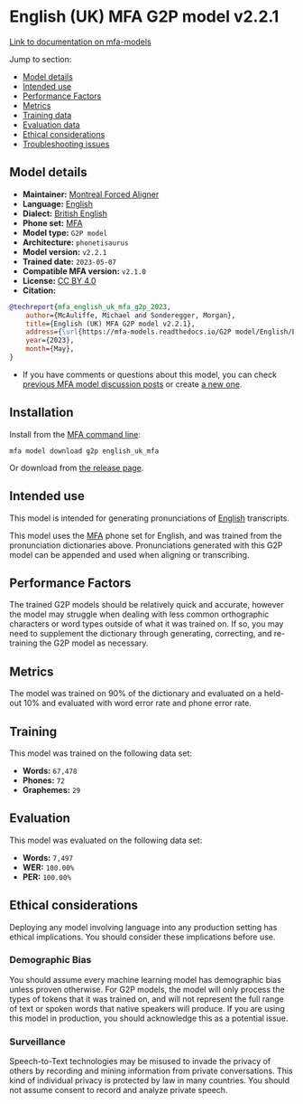 # English (UK) MFA G2P model v2.2.1

[Link to documentation on mfa-models](https://mfa-models.readthedocs.io/en/main/g2p/english_uk_mfa.html)

Jump to section:

- [Model details](#model-details)
- [Intended use](#intended-use)
- [Performance Factors](#performance-factors)
- [Metrics](#metrics)
- [Training data](#training-data)
- [Evaluation data](#evaluation-data)
- [Ethical considerations](#ethical-considerations)
- [Troubleshooting issues](#troubleshooting-issues)

## Model details

- **Maintainer:** [Montreal Forced Aligner](https://montreal-forced-aligner.readthedocs.io/)
- **Language:** [English](https://en.wikipedia.org/wiki/English_language)
- **Dialect:** [British English](https://en.wikipedia.org/wiki/British_English)
- **Phone set:** [MFA](https://mfa-models.readthedocs.io/en/refactor/mfa_phone_set.html#english)
- **Model type:** `G2P model`
- **Architecture:** `phonetisaurus`
- **Model version:** `v2.2.1`
- **Trained date:** `2023-05-07`
- **Compatible MFA version:** `v2.1.0`
- **License:** [CC BY 4.0](https://github.com/MontrealCorpusTools/mfa-models/tree/main/g2p/english/uk_mfa/v2.2.1/LICENSE)
- **Citation:**

```bibtex
@techreport{mfa_english_uk_mfa_g2p_2023,
	author={McAuliffe, Michael and Sonderegger, Morgan},
	title={English (UK) MFA G2P model v2.2.1},
	address={\url{https://mfa-models.readthedocs.io/G2P model/English/English (UK) MFA G2P model v2_2_1.html}},
	year={2023},
	month={May},
}
```

- If you have comments or questions about this model, you can check [previous MFA model discussion posts](https://github.com/MontrealCorpusTools/mfa-models/discussions?discussions_q=English+UK+MFA+G2P+model+v2.2.1) or create [a new one](https://github.com/MontrealCorpusTools/mfa-models/discussions/new).

## Installation

Install from the [MFA command line](https://montreal-forced-aligner.readthedocs.io/en/latest/user_guide/models/index.html):

```
mfa model download g2p english_uk_mfa
```

Or download from [the release page](https://github.com/MontrealCorpusTools/mfa-models/releases/tag/g2p-english_uk_mfa-v2.2.1).

## Intended use

This model is intended for generating pronunciations of [English](https://en.wikipedia.org/wiki/English_language) transcripts.

This model uses the [MFA](https://mfa-models.readthedocs.io/en/refactor/mfa_phone_set.html#english) phone set for English, and was trained from the pronunciation dictionaries above. Pronunciations generated with this G2P model can be appended and used when aligning or transcribing.

## Performance Factors

The trained G2P models should be relatively quick and accurate, however the model may struggle when dealing with less common orthographic characters or word types outside of what it was trained on. If so, you may need to supplement the dictionary through generating, correcting, and re-training the G2P model as necessary.

## Metrics

The model was trained on 90% of the dictionary and evaluated on a held-out 10% and evaluated with word error rate and phone error rate.

## Training

This model was trained on the following data set:


* **Words:** `67,478`
* **Phones:** `72`
* **Graphemes:** `29`

## Evaluation

This model was evaluated on the following data set:


* **Words:** `7,497`
* **WER:** `100.00%`
* **PER:** `100.00%`

## Ethical considerations

Deploying any model involving language into any production setting has ethical implications. You should consider these implications before use.

### Demographic Bias

You should assume every machine learning model has demographic bias unless proven otherwise. For G2P models, the model will only process the types of tokens that it was trained on, and will not represent the full range of text or spoken words that native speakers will produce. If you are using this model in production, you should acknowledge this as a potential issue.

### Surveillance

Speech-to-Text technologies may be misused to invade the privacy of others by recording and mining information from private conversations. This kind of individual privacy is protected by law in many countries. You should not assume consent to record and analyze private speech.
